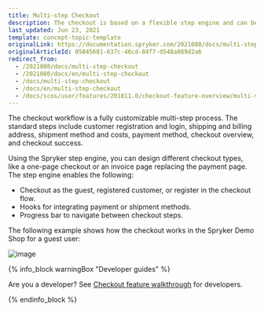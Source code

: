 ```yaml
---
title: Multi-step Checkout
description: The checkout is based on a flexible step engine and can be adjusted to any use case.
last_updated: Jun 23, 2021
template: concept-topic-template
originalLink: https://documentation.spryker.com/2021080/docs/multi-step-checkout
originalArticleId: 05845681-637c-46cd-84f7-d548a089d2a6
redirect_from:
  - /2021080/docs/multi-step-checkout
  - /2021080/docs/en/multi-step-checkout
  - /docs/multi-step-checkout
  - /docs/en/multi-step-checkout
  - /docs/scos/user/features/201811.0/checkout-feature-overview/multi-step-checkout-overview.html
---
```


The checkout workflow is a fully customizable multi-step process. The standard steps include customer registration and login, shipping and billing address, shipment method and costs, payment method, checkout overview, and checkout success.

Using the Spryker step engine, you can design different checkout types, like a one-page checkout or an invoice page replacing the payment page. The step engine enables the following:

* Checkout as the guest, registered customer, or register in the checkout flow.
* Hooks for integrating payment or shipment methods.
* Progress bar to navigate between checkout steps.

The following example shows how the checkout works in the Spryker Demo Shop for a guest user:

![image](https://spryker.s3.eu-central-1.amazonaws.com/docs/Features/Checkout/Multi-Step+Checkout/shop-guide-checkout.gif)

{% info_block warningBox "Developer guides" %}

Are you a developer? See [Checkout feature walkthrough](/docs/scos/dev/feature-walkthroughs/{{page.version}}/checkout-feature-walkthrough.html) for developers.

{% endinfo_block %}
